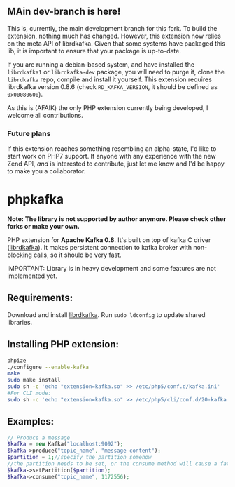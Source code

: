 ## MAin dev-branch is here!

This is, currently, the main development branch for this fork. To build the extension, nothing much has changed.
However, this extension now relies on the meta API of librdkafka. Given that some systems have packaged this lib, it is important to ensure that your package is up-to-date.

If you are running a debian-based system, and have installed the `librdkafka1` or `librdkafka-dev` package, you will need to purge it, clone the `librdkafka` repo, compile and install it yourself. This extension requires librdkafka version 0.8.6 (check `RD_KAFKA_VERSION`, it should be defined as `0x00080600`).

As this is (AFAIK) the only PHP extension currently being developed, I welcome all contributions.

### Future plans

If this extension reaches something resembling an alpha-state, I'd like to start work on PHP7 support. If anyone with any experience with the new Zend API, _and_ is interested to contribute, just let me know and I'd be happy to make you a collaborator.

phpkafka
========

**Note: The library is not supported by author anymore. Please check other forks or make your own.**

PHP extension for **Apache Kafka 0.8**. It's built on top of kafka C driver ([librdkafka](https://github.com/edenhill/librdkafka/)).
It makes persistent connection to kafka broker with non-blocking calls, so it should be very fast.

IMPORTANT: Library is in heavy development and some features are not implemented yet.

Requirements:
-------------
Download and install [librdkafka](https://github.com/edenhill/librdkafka/). Run `sudo ldconfig` to update shared libraries.

Installing PHP extension:
----------
```bash
phpize
./configure --enable-kafka
make
sudo make install
sudo sh -c 'echo "extension=kafka.so" >> /etc/php5/conf.d/kafka.ini'
#For CLI mode:
sudo sh -c 'echo "extension=kafka.so" >> /etc/php5/cli/conf.d/20-kafka.ini'
```

Examples:
--------
```php
// Produce a message
$kafka = new Kafka("localhost:9092");
$kafka->produce("topic_name", "message content");
$partition = 1;//specify the partition somehow
//the partition needs to be set, or the consume method will cause a fatal error (C code: exit(1);)
$kafka->setPartition($partition);
$kafka->consume("topic_name", 1172556);
```
